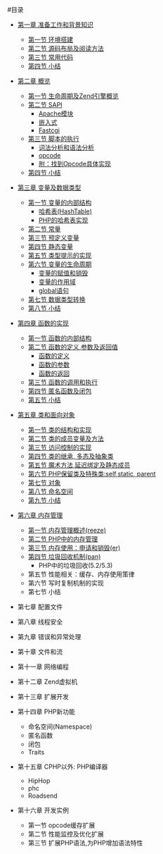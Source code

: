 #目录

- [第一章 准备工作和背景知识][prepare-and-background]
	* [第一节 环境搭建][build-env]
	* [第二节 源码布局及阅读方法][code-structure]
	* [第三节 常用代码][common-code-in-php-src]
	* [第四节 小结][01-summary]

- [第二章 概览][survey]
	* [第一节 生命周期及Zend引擎概览][php-life-cycle]
	* [第二节 SAPI][sapi-overview]
        + [Apache模块][php-module-in-apache]
        + [嵌入式][embedding-php]
        + [Fastcgi][fastcgi]
	* [第三节 脚本的执行][script-execution]
		+ [词法分析和语法分析][lex-and-yacc]
		+ [opcode][opcode]
		+ [附：找到Opcode具体实现][opcode-handler]
	* [第四节 小结][02-summary]

- [第三章 变量及数据类型][variables]
	* [第一节 变量的内部结构][variables-structure]
		+ [哈希表(HashTable)][variables-hashtable]
		+ [PHP的哈希表实现][variables-hashtable-in-php]
    * [第二节 常量][const-var]
	* [第三节 预定义变量][pre-defined-variable]
	* [第四节 静态变量][static-var]
	* [第五节 类型提示的实现][type-hint-imp]
	* [第六节 变量的生命周期][var-lifecycle]
		+ [变量的赋值和销毁][var-define-and-init]
		+ [变量的作用域][var-scope]
		+ [global语句][var-global]
	* [第七节 数据类型转换][type-cast]
	* [第八节 小结][03-summary]


- [第四章 函数的实现][function]
    * [第一节 函数的内部结构][function-struct]
    * [第二节 函数的定义,参数及返回值][function-define-pr]
        + [函数的定义][function-define]
		+ [函数的参数][function-param]
        + [函数的返回][function-return]
    * [第三节 函数的调用和执行][function-call]
    * [第四节 匿名函数及闭包][anonymous-function]
    * [第五节 小结][04-summary]

- [第五章 类和面向对象][class]
    * [第一节 类的结构和实现][class-struct]
    * [第二节 类的成员变量及方法][class-member-variables-and-methods]
    * [第三节 访问控制的实现][class-visibility]
    * [第四节 类的继承, 多态及抽象类][class-inherit-abstract]
    * [第五节 魔术方法,延迟绑定及静态成员][class-magic-methods-latebinding]
    * [第六节 PHP保留类及特殊类:self,static, parent][class-reserved-and-special-classes]
    * [第七节 对象][class-object]
    * [第八节 命名空间][class-namespace]
    * [第九节 小结][05-summary]

- [第六章 内存管理][memory-management]
	* [第一节 内存管理概述(reeze)][memory-management-overview]
	* [第二节 PHP中的内存管理][php-memory-manager]
	* [第三节 内存使用：申请和销毁(er)][php-memory-request-free]
	* [第四节 垃圾回收机制(pan)][garbage-collection]
		+ PHP中的垃圾回收(5.2/5.3)
	* 第五节 性能相关：缓存、内存使用策律
	* 第六节 写时复制机制的实现
	* 第七节 小结

- 第七章 配置文件

- 第八章 线程安全

- 第九章 错误和异常处理

- 第十章 文件和流

- 第十一章 网络编程

- 第十二章 Zend虚拟机

- 第十三章 扩展开发

- 第十四章 PHP新功能
	* 命名空间(Namespace)
	* 匿名函数
	* 闭包
	* Traits

- 第十五章 CPHP以外: PHP编译器
	* HipHop
	* phc
	* Roadsend

- 第十六章 开发实例
	* 第一节 opcode缓存扩展
	* 第二节 性能监控及优化扩展
	* 第三节 扩展PHP语法,为PHP增加语法特性

[prepare-and-background]: 	?p=chapt01/01-00-prepare-and-background
[build-env]: 				?p=chapt01/01-01-php-env-building
[code-structure]: 			?p=chapt01/01-02-code-structure
[common-code-in-php-src]: 	?p=chapt01/01-03-comm-code-in-php-src
[01-summary]: 				?p=chapt01/01-04-summary

[survey]: 				?p=chapt02/02-00-overview
[php-life-cycle]: 		?p=chapt02/02-01-php-life-cycle-and-zend-engine
[sapi-overview]: 		?p=chapt02/02-02-00-overview
[php-module-in-apache]: ?p=chapt02/02-02-01-apache-php-module
[embedding-php]: 		?p=chapt02/02-02-02-embedding-php
[fastcgi]: 				?p=chapt02/02-02-03-fastcgi
[script-execution]: 	?p=chapt02/02-03-00-how-php-script-get-executed
[lex-and-yacc]: 		?p=chapt02/02-03-01-lex-and-yacc
[opcode]: 				?p=chapt02/02-03-02-opcode
[opcode-handler]: 		?p=chapt02/02-03-03-from-opcode-to-handler
[02-summary]: 			?p=chapt02/02-04-summary

[variables]:            ?p=chapt03/03-00-variable-and-data-types
[variables-structure]: 	?p=chapt03/03-01-00-variables-structure
[variables-hashtable]: 	?p=chapt03/03-01-01-hashtable
[variables-hashtable-in-php]: 	?p=chapt03/03-01-02-hashtable-in-php
[const-var]: 			?p=chapt03/03-02-const-var
[pre-defined-variable]:	?p=chapt03/03-03-pre-defined-variable
[static-var]:           ?p=chapt03/03-04-static-var
[type-hint-imp]: 		?p=chapt03/03-05-impl-of-type-hint
[var-lifecycle]:		?p=chapt03/03-06-00-var-lifecycle
[var-define-and-init]:	?p=chapt03/03-06-01-var-define-and-init
[var-scope]: 			?p=chapt03/03-06-02-var-scope
[var-global]: 			?p=chapt03/03-06-03-var-global
[type-cast]: 			?p=chapt03/03-07-type-cast
[03-summary]: 			?p=chapt03/03-08-summary


[function]:            	?p=chapt04/04-00-php-function
[function-struct]:   	?p=chapt04/04-01-function-struct
[function-define-pr]:  	?p=chapt04/04-02-00-function-define-param-return
[function-define]:  	?p=chapt04/04-02-01-function-define
[function-param]:       ?p=chapt04/04-02-02-function-param
[function-return]:       ?p=chapt04/04-02-03-function-return
[function-call]:   		?p=chapt04/04-03-function-call
[anonymous-function]:   ?p=chapt04/04-04-anonymous-function
[04-summary]:   		?p=chapt04/04-05-summary

[class]:                ?p=chapt05/05-00-class-and-oop
[class-struct]:         ?p=chapt05/05-01-class-struct
[class-member-variables-and-methods]: ?p=chapt05/05-02-class-member-variables-and-methods
[class-visibility]:      ?p=chapt05/05-03-class-visibility
[class-inherit-abstract]: ?p=chapt05/05-04-class-inherit-abstract
[class-magic-methods-latebinding]: ?p=chapt05/05-05-class-magic-methods-latebinding
[class-reserved-and-special-classes]: ?p=chapt05/05-06-class-reserved-and-special-classes
[class-object]:         ?p=chapt05/05-07-class-object
[class-namespace]:      ?p=chapt05/05-08-class-namespace
[05-summary]:           ?p=chapt05/05-09-summary

[memory-management]:		?p=chapt06/06-00-memory-management
[memory-management-overview]:	?p=chapt06/06-01-memory-management-overview
[php-memory-manager]:		?p=chapt06/06-02-php-memory-manager
[php-memory-request-free]:	?p=chapt06/06-03-php-memory-request-free
[garbage-collection]:       ?p=chapt06/06-04-00-garbage-collection
